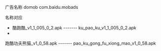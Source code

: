 广告名称
domob
com.baidu.mobads



名称对应
+    酷跑酷_v1_1_005_0_2.apk  ------- ku_pao_ku_v1_1_005_0_2.apk
+

跑酷功夫熊猫_v1_0_58.apk ------- pao_ku_gong_fu_xiong_mao_v1_0_58.apk
